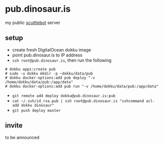 # pub.dinosaur.is

my public [scuttlebot](https://github.com/ssbc/scuttlebot) server

## setup

- create fresh DigitalOcean dokku image
- point pub.dinosaur.is to IP address
- `ssh root@pub.dinosaur.is`, then run the following

```
# dokku apps:create pub
# sudo -u dokku mkdir -p ~dokku/data/pub
# dokku docker-options:add pub deploy "-v /home/dokku/data/pub:/app/data"
# dokku docker-options:add pub run "-v /home/dokku/data/pub:/app/data"
```

- `git remote add deploy dokku@pub.dinosaur.is:pub`
- `cat ~/.ssh/id_rsa.pub | ssh root@pub.dinosaur.is "sshcommand acl-add dokku dinosaur"`
- `git push deploy master`

## invite

to be announced
